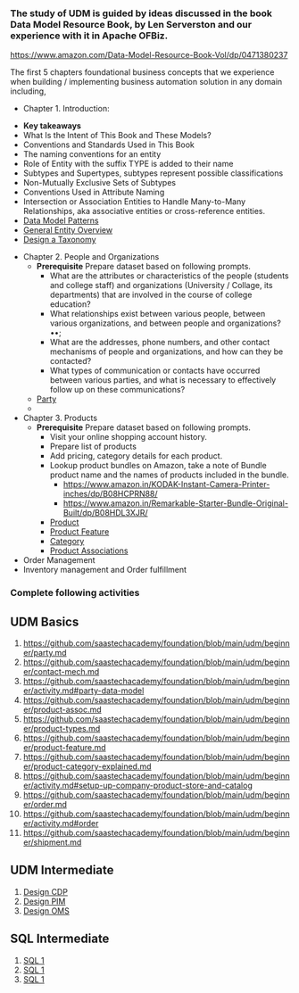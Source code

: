 
###  The study of UDM is guided by ideas discussed in the book Data Model Resource Book, by Len Serverston and our experience with it in Apache OFBiz.

https://www.amazon.com/Data-Model-Resource-Book-Vol/dp/0471380237

The first 5 chapters foundational business concepts that we experience when building / implementing business automation solution in any domain including, 

* Chapter 1. Introduction: 
-   **Key takeaways**
  - What Is the Intent of This Book and These Models?
  - Conventions and Standards Used in This Book
  - The naming conventions for an entity
  - Role of Entity with the suffix TYPE is added to their name
  - Subtypes and Supertypes, subtypes represent possible classifications
  - Non-Mutually Exclusive Sets of Subtypes
  - Conventions Used in Attribute Naming
  - Intersection or Association Entities to Handle Many-to-Many Relationships, aka associative entities or cross-reference entities.
  - [Data Model Patterns](https://www.moqui.org/m/docs/framework/Data+and+Resources/Data+Model+Patterns)
  - [General Entity Overview](https://cwiki.apache.org/confluence/display/OFBIZ/General+Entity+Overview)
  - [Design a Taxonomy](https://arpitbhayani.me/blogs/taxonomy-on-sql)

* Chapter 2. People and Organizations
  - **Prerequisite** Prepare dataset based on following prompts. 
    - What are the attributes or characteristics of the people (students and college staff) and organizations (University / Collage, its departments) that are involved in the course of college education? 
    - What relationships exist between various people, between various organizations, and between people and organizations? ••; 
    - What are the addresses, phone numbers, and other contact mechanisms of people and organizations, and how can they be contacted? 
    - What types of communication or contacts have occurred between various parties, and what is necessary to effectively follow up on these communications?
  - [Party](beginner/party.md)
  - 
* Chapter 3. Products 
  - **Prerequisite** Prepare dataset based on following prompts.
    - Visit your online shopping account history.
    - Prepare list of products 
    - Add pricing, category details for each product.
    - Lookup product bundles on Amazon, take a note of Bundle product name and the names of products included in the bundle. 
      - https://www.amazon.in/KODAK-Instant-Camera-Printer-inches/dp/B08HCPRN88/
      - https://www.amazon.in/Remarkable-Starter-Bundle-Original-Built/dp/B08HDL3XJR/
    - [Product](beginner/product.md)
    - [Product Feature](beginner/product-feature.md)
    - [Category](beginner/product-category.md)
    - [Product Associations](beginner/product-assoc.md)
* Order Management 
* Inventory management and Order fulfillment 

### Complete following activities

## UDM Basics
1. https://github.com/saastechacademy/foundation/blob/main/udm/beginner/party.md
2. https://github.com/saastechacademy/foundation/blob/main/udm/beginner/contact-mech.md
3. https://github.com/saastechacademy/foundation/blob/main/udm/beginner/activity.md#party-data-model
4. https://github.com/saastechacademy/foundation/blob/main/udm/beginner/product-assoc.md
5. https://github.com/saastechacademy/foundation/blob/main/udm/beginner/product-types.md
6. https://github.com/saastechacademy/foundation/blob/main/udm/beginner/product-feature.md
7. https://github.com/saastechacademy/foundation/blob/main/udm/beginner/product-category-explained.md
8. https://github.com/saastechacademy/foundation/blob/main/udm/beginner/activity.md#setup-up-company-product-store-and-catalog
9. https://github.com/saastechacademy/foundation/blob/main/udm/beginner/order.md
10. https://github.com/saastechacademy/foundation/blob/main/udm/beginner/activity.md#order
11. https://github.com/saastechacademy/foundation/blob/main/udm/beginner/shipment.md

## UDM Intermediate
1.  [Design CDP](intermediate/data-model-assignment/activity-design-cdp.md)
2.  [Design PIM](intermediate/data-model-assignment/activity-design-pim.md)
3.  [Design OMS](intermediate/data-model-assignment/activity-design-order.md)

## SQL Intermediate
1.  [SQL 1](intermediate/sql-assignment/sql-assignment-1.md)
1.  [SQL 1](intermediate/sql-assignment/sql-assignment-2.md)
1.  [SQL 1](intermediate/sql-assignment/sql-assignment-3.md)

